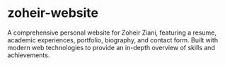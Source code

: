 # zoheir-website
A comprehensive personal website for Zoheir Ziani, featuring a resume, academic experiences, portfolio, biography, and contact form. Built with modern web technologies to provide an in-depth overview of skills and achievements.
